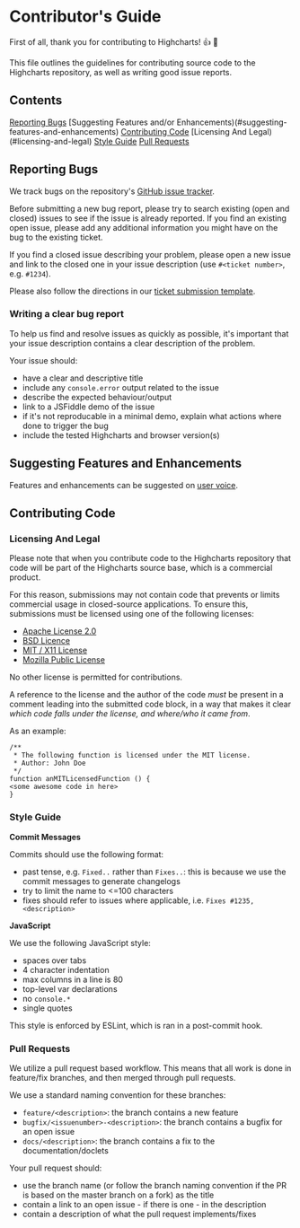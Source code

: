 # Contributor's Guide

First of all, thank you for contributing to Highcharts! :+1: :confetti_ball:

This file outlines the guidelines for contributing source code to the Highcharts repository,
as well as writing good issue reports.

## Contents

[Reporting Bugs](#reporting-bugs)
[Suggesting Features and/or Enhancements)(#suggesting-features-and-enhancements)
[Contributing Code](#contributing-code)
  [Licensing And Legal)(#licensing-and-legal)
  [Style Guide](#style-guide)
  [Pull Requests](#pull-requests)

## Reporting Bugs

We track bugs on the repository's [GitHub issue tracker](https://github.com/highcharts/highcharts/issues).

Before submitting a new bug report, please try to search existing (open and closed) issues to 
see if the issue is already reported. If you find an existing open issue, please
add any additional information you might have on the bug to the existing ticket.

If you find a closed issue describing your problem, please open a new issue and 
link to the closed one in your issue description (use `#<ticket number>`, e.g. `#1234`).

Please also follow the directions in our [ticket submission template](https://github.com/highcharts/highcharts/blob/master/ISSUE_TEMPLATE.md).

### Writing a clear bug report

To help us find and resolve issues as quickly as possible, it's important that your 
issue description contains a clear description of the problem. 

Your issue should:

* have a clear and descriptive title
* include any `console.error` output related to the issue
* describe the expected behaviour/output
* link to a JSFiddle demo of the issue
* if it's not reproducable in a minimal demo, explain what actions where done to trigger the bug
* include the tested Highcharts and browser version(s)

## Suggesting Features and Enhancements

Features and enhancements can be suggested on [user voice](https://highcharts.uservoice.com/).

## Contributing Code

### Licensing And Legal

Please note that when you contribute code to the Highcharts repository that code 
will be part of the Highcharts source base, which is a commercial product.

For this reason, submissions may not contain code that prevents or limits commercial usage in closed-source applications.
To ensure this, submissions must be licensed using one of the following licenses:

* [Apache License 2.0](http://opensource.org/licenses/apache2.0)
* [BSD Licence](http://www.opensource.org/licenses/BSD-3-Clause)
* [MIT / X11 License](http://www.opensource.org/licenses/MIT)
* [Mozilla Public License](http://www.opensource.org/licenses/MPL-2.0)

No other license is permitted for contributions.

A reference to the license and the author of the code *must* be present in a comment leading into the submitted code block,
in a way that makes it clear *which code falls under the license, and where/who it came from*.

As an example:
```
/**
 * The following function is licensed under the MIT license.
 * Author: John Doe
 */
function anMITLicensedFunction () {
<some awesome code in here>
}
```

### Style Guide

**Commit Messages**

Commits should use the following format:
* past tense, e.g. `Fixed..` rather than `Fixes..`: this is because we use the commit messages to generate changelogs
* try to limit the name to <=100 characters
* fixes should refer to issues where applicable, i.e. `Fixes #1235, <description>`

**JavaScript**

We use the following JavaScript style:
* spaces over tabs
* 4 character indentation
* max columns in a line is 80
* top-level var declarations
* no `console.*`
* single quotes

This style is enforced by ESLint, which is ran in a post-commit hook.

### Pull Requests

We utilize a pull request based workflow. This means that all work is done in
feature/fix branches, and then merged through pull requests.

We use a standard naming convention for these branches:

* `feature/<description>`: the branch contains a new feature
* `bugfix/<issuenumber>-<description>`: the branch contains a bugfix for an open issue
* `docs/<description>`: the branch contains a fix to the documentation/doclets

Your pull request should:

* use the branch name (or follow the branch naming convention if the PR is based on the master branch on a fork) as the title
* contain a link to an open issue - if there is one - in the description
* contain a description of what the pull request implements/fixes



